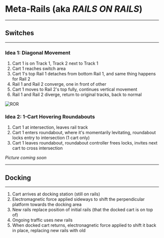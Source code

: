 # Meta-Rails (aka _RAILS ON RAILS_)

---

## Switches

---

### Idea 1: Diagonal Movement

1. Cart 1 is on Track 1, Track 2 next to Track 1
3. Cart 1 reaches switch area
4. Cart 1's top Rail 1 detaches from bottom Rail 1, and same thing happens for Rail 2
5. Rail 1 and Rail 2 converge, one in front of other
6. Cart 1 moves to Rail 2's top fully, continues vertical movement
8. Rail 1 and Rail 2 diverge, return to original tracks, back to normal

![ROR](https://github.com/user-attachments/assets/18ded2d9-2f01-49f0-98cf-2911a123bb98)


### Idea 2: 1-Cart Hovering Roundabouts

1. Cart 1 at intersection, leaves rail track
3. Cart 1 enters roundabout, where it's momentarily levitating, roundabout locks entry to intersection (1 cart only)
4. Cart 1 leaves roundabout, roundabout controller frees locks, invites next cart to cross intersection

_Picture coming soon_

---

## Docking

---

1. Cart arrives at docking station (still on rails)
2. Electromagnetic force applied sideways to shift the perpendicular platform towards the docking area
3. New rails replace position of initial rails (that the docked cart is on top of)
4. Ongoing traffic uses new rails
5. When docked cart returns, electronagnetic force applied to shift it back in place, replacing new rails with old

